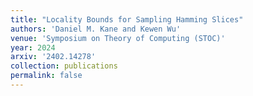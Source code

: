 ```yaml
---
title: "Locality Bounds for Sampling Hamming Slices"
authors: 'Daniel M. Kane and Kewen Wu'
venue: 'Symposium on Theory of Computing (STOC)'
year: 2024
arxiv: '2402.14278'
collection: publications
permalink: false
---
```

